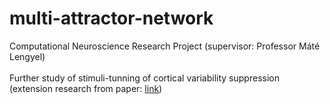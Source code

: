 # multi-attractor-network

Computational Neuroscience Research Project (supervisor: Professor Máté Lengyel)<br/>
<br/>
Further study of stimuli-tunning of cortical variability suppression (extension
research from paper: [link](https://www.researchgate.net/publication/325182781_The_Dynamical_Regime_of_Sensory_Cortex_Stable_Dynamics_around_a_Single_Stimulus-Tuned_Attractor_Account_for_Patterns_of_Noise_Variability))
